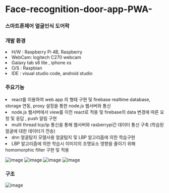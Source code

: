 # Face-recognition-door-app-PWA-

### 스마트폰제어 얼굴인식 도어락

### 개발 환경
<li>H/W : Raspberry Pi 4B, Raspberry</li> 
<li>WebCam: logitech C270 webcam</li>
<li>Galaxy tab s6 lite , iphone xs</li>
<li>O/S : Raspbian</li>
<li>IDE : visual studio code, android studio</li>

### 주요기능
<li>react를 이용하여 web app 의 형태 구현 및 firebase realtime database, storage 연동, proxy 설정을 통한 node.js 웹서버와 통신</li>
<li>node.js 웹서버에서 view를 이전 react로 적용 및 firebase의 data 변경에 따른 요청 및 응답 , push 알림 구현</li>
<li>mulit thread tcp/ip 통신을 통해 웹서버와 rasberrypi간 데이터 통신 구축 (학습된 얼굴에 대한 데이터가 전송)</li>
<li>dnn 얼굴탐지 모델사용 얼굴탐지 및 LBP 알고리즘에 의한 학습구현</li>
<li>LBP 알고리즘에 의한 학습시 이미지의 조명요소 영향을 줄이기 위해 homomorphic filter 구현 및 적용</li>


![image](https://user-images.githubusercontent.com/51200912/176946167-504c4264-070a-43b2-b5ff-57a47f3a6f37.png)
![image](https://user-images.githubusercontent.com/51200912/176946188-0edb6324-aebc-4b85-9487-ec15f31d65e0.png)
![image](https://user-images.githubusercontent.com/51200912/176946208-5c5a6f1c-d1e3-4758-8bce-06044147a0ce.png)
![image](https://user-images.githubusercontent.com/51200912/176946229-59c89e6d-fd7e-48f4-83a5-8741aea86127.png)



### 구조
![image](https://user-images.githubusercontent.com/51200912/176945961-b02434a6-f446-45d4-8017-645d52b320b3.png)


